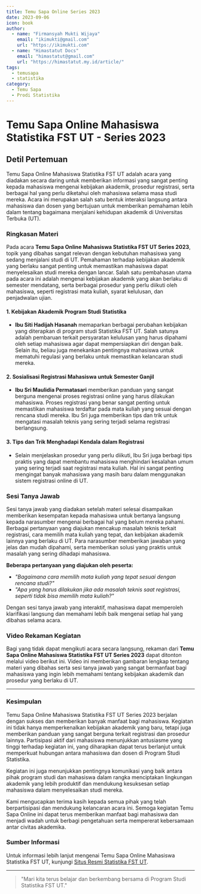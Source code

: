 ```yaml
--- 
title: Temu Sapa Online Series 2023
date: 2023-09-06
icon: book
author:
  - name: "Firmansyah Mukti Wijaya"
    email: "ikimukti@gmail.com"
    url: "https://ikimukti.com"
  - name: "Himastatut Docs"
    email: "himastatut@gmail.com"
    url: "https://himastatut.my.id/article/"
tags:
  - temusapa
  - statistika
category: 
  - Temu Sapa
  - Prodi Statistika
--- 
```


# Temu Sapa Online Mahasiswa Statistika FST UT - Series 2023

## Detil Pertemuan

Temu Sapa Online Mahasiswa Statistika FST UT adalah acara yang diadakan secara daring untuk memberikan informasi yang sangat penting kepada mahasiswa mengenai kebijakan akademik, prosedur registrasi, serta berbagai hal yang perlu diketahui oleh mahasiswa selama masa studi mereka. Acara ini merupakan salah satu bentuk interaksi langsung antara mahasiswa dan dosen yang bertujuan untuk memberikan pemahaman lebih dalam tentang bagaimana menjalani kehidupan akademik di Universitas Terbuka (UT).

### Ringkasan Materi

Pada acara **Temu Sapa Online Mahasiswa Statistika FST UT Series 2023**, topik yang dibahas sangat relevan dengan kebutuhan mahasiswa yang sedang menjalani studi di UT. Pemahaman terhadap kebijakan akademik yang berlaku sangat penting untuk memastikan mahasiswa dapat menyelesaikan studi mereka dengan lancar. Salah satu pembahasan utama pada acara ini adalah mengenai kebijakan akademik yang akan berlaku di semester mendatang, serta berbagai prosedur yang perlu diikuti oleh mahasiswa, seperti registrasi mata kuliah, syarat kelulusan, dan penjadwalan ujian.

#### 1. **Kebijakan Akademik Program Studi Statistika**
   - **Ibu Siti Hadijah Hasanah** memaparkan berbagai perubahan kebijakan yang diterapkan di program studi Statistika FST UT. Salah satunya adalah pembaruan terkait persyaratan kelulusan yang harus dipahami oleh setiap mahasiswa agar dapat mempersiapkan diri dengan baik. Selain itu, beliau juga menekankan pentingnya mahasiswa untuk mematuhi regulasi yang berlaku untuk memastikan kelancaran studi mereka.

#### 2. **Sosialisasi Registrasi Mahasiswa untuk Semester Ganjil**
   - **Ibu Sri Maulidia Permatasari** memberikan panduan yang sangat berguna mengenai proses registrasi online yang harus dilakukan mahasiswa. Proses registrasi yang benar sangat penting untuk memastikan mahasiswa terdaftar pada mata kuliah yang sesuai dengan rencana studi mereka. Ibu Sri juga memberikan tips dan trik untuk mengatasi masalah teknis yang sering terjadi selama registrasi berlangsung.

#### 3. **Tips dan Trik Menghadapi Kendala dalam Registrasi**
   - Selain menjelaskan prosedur yang perlu diikuti, Ibu Sri juga berbagi tips praktis yang dapat membantu mahasiswa menghindari kesalahan umum yang sering terjadi saat registrasi mata kuliah. Hal ini sangat penting mengingat banyak mahasiswa yang masih baru dalam menggunakan sistem registrasi online di UT.

### Sesi Tanya Jawab

Sesi tanya jawab yang diadakan setelah materi selesai disampaikan memberikan kesempatan kepada mahasiswa untuk bertanya langsung kepada narasumber mengenai berbagai hal yang belum mereka pahami. Berbagai pertanyaan yang diajukan mencakup masalah teknis terkait registrasi, cara memilih mata kuliah yang tepat, dan kebijakan akademik lainnya yang berlaku di UT. Para narasumber memberikan jawaban yang jelas dan mudah dipahami, serta memberikan solusi yang praktis untuk masalah yang sering dihadapi mahasiswa.

**Beberapa pertanyaan yang diajukan oleh peserta:**
- *"Bagaimana cara memilih mata kuliah yang tepat sesuai dengan rencana studi?"*
- *"Apa yang harus dilakukan jika ada masalah teknis saat registrasi, seperti tidak bisa memilih mata kuliah?"*

Dengan sesi tanya jawab yang interaktif, mahasiswa dapat memperoleh klarifikasi langsung dan memahami lebih baik mengenai setiap hal yang dibahas selama acara.

### Video Rekaman Kegiatan

Bagi yang tidak dapat mengikuti acara secara langsung, rekaman dari **Temu Sapa Online Mahasiswa Statistika FST UT Series 2023** dapat ditonton melalui video berikut ini. Video ini memberikan gambaran lengkap tentang materi yang dibahas serta sesi tanya jawab yang sangat bermanfaat bagi mahasiswa yang ingin lebih memahami tentang kebijakan akademik dan prosedur yang berlaku di UT.

<VidStack
  src="youtube/LoWFdx9Gucw?si=oBjFfPb1iAk6l1kf"
  title="Temu Sapa Online Mahasiswa Statistika FST UT Series 2023"
/>

--- 

### Kesimpulan

Temu Sapa Online Mahasiswa Statistika FST UT Series 2023 berjalan dengan sukses dan memberikan banyak manfaat bagi mahasiswa. Kegiatan ini tidak hanya memperkenalkan kebijakan akademik yang baru, tetapi juga memberikan panduan yang sangat berguna terkait registrasi dan prosedur lainnya. Partisipasi aktif dari mahasiswa menunjukkan antusiasme yang tinggi terhadap kegiatan ini, yang diharapkan dapat terus berlanjut untuk memperkuat hubungan antara mahasiswa dan dosen di Program Studi Statistika.

Kegiatan ini juga menunjukkan pentingnya komunikasi yang baik antara pihak program studi dan mahasiswa dalam rangka menciptakan lingkungan akademik yang lebih produktif dan mendukung kesuksesan setiap mahasiswa dalam menyelesaikan studi mereka.

Kami mengucapkan terima kasih kepada semua pihak yang telah berpartisipasi dan mendukung kelancaran acara ini. Semoga kegiatan Temu Sapa Online ini dapat terus memberikan manfaat bagi mahasiswa dan menjadi wadah untuk berbagi pengetahuan serta mempererat kebersamaan antar civitas akademika.

### Sumber Informasi

Untuk informasi lebih lanjut mengenai Temu Sapa Online Mahasiswa Statistika FST UT, kunjungi [Situs Resmi Statistika FST UT](https://statistika-fst.ut.ac.id).

--- 

> "Mari kita terus belajar dan berkembang bersama di Program Studi Statistika FST UT."


<GitContributors />
<GitChangelog />